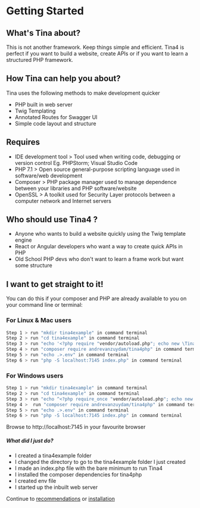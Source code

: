 # Getting Started
## What's Tina about?

This is not another framework. Keep things simple and efficient. Tina4 is perfect if you want to build a website, create APIs or if you want to learn a structured PHP framework.

## How Tina can help you about?

Tina uses the following methods to make development quicker

* PHP built in web server
* Twig Templating
* Annotated Routes for Swagger UI
* Simple code layout and structure

## Requires
* IDE development tool > Tool used when writing code, debugging or version control Eg. PHPStorm; Visual Studio Code
* PHP 7.1 >  Open source general-purpose scripting language used in software/web development
* Composer > PHP package manager used to manage dependence between your libraries and PHP software/website 
* OpenSSL > A toolkit used for Security Layer protocols between a computer network and Internet servers

## Who should use Tina4 ?

* Anyone who wants to build a website quickly using the Twig template engine
* React or Angular developers who want a way to create quick APIs in PHP
* Old School PHP devs who don't want to learn a frame work but want some structure

## I want to get straight to it!

You can do this if your composer and PHP are already available to you on your command line or terminal:

### For Linux & Mac users

```sh
Step 1 > run "mkdir tina4example" in command terminal
Step 2 > run "cd tina4example" in command terminal
Step 3 > run "echo '<?php require "vendor/autoload.php"; echo new \Tina4\Tina4Php();' > index.php" in command terminal
Step 4 > run "composer require andrevanzuydam/tina4php" in command terminal
Step 5 > run "echo .>.env" in command terminal
Step 6 > run "php -S localhost:7145 index.php" in command terminal 

```

### For Windows users

```sh
Step 1 > run "mkdir tina4example" in command terminal
Step 2 > run "cd tina4example" in command terminal
Step 3 > run "echo ^<?php require_once "vendor/autoload.php"; echo new \Tina4\Tina4Php(); ^ > index.php" in command terminal
Step 4 >  run "composer require andrevanzuydam/tina4php" in command terminal
Step 5 > run "echo .>.env" in command terminal
Step 6 > run "php -S localhost:7145 index.php" in command terminal 

```

Browse to http://localhost:7145 in your favourite browser

##### What did I just do?

* I created a tina4example folder
* I changed the directory to go to the tina4example folder I just created
* I made an index.php file with the bare minimum to run Tina4
* I installed the composer dependencies for tina4php
* I created env file
* I started up the inbuilt web server

Continue to [recommendations](recommendations.md) or [installation](installation.md)